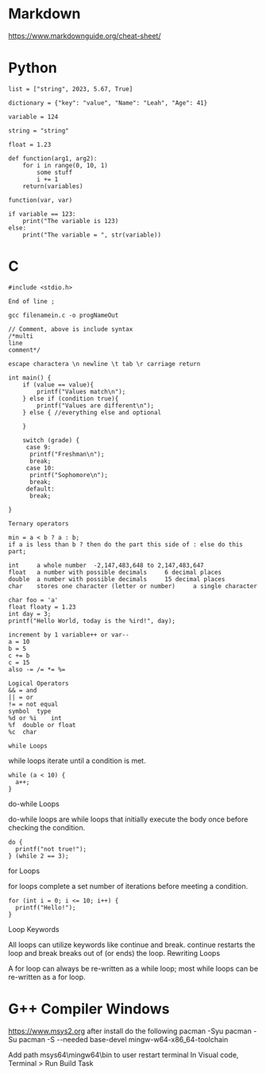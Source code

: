 # Markdown

https://www.markdownguide.org/cheat-sheet/



# Python

    list = ["string", 2023, 5.67, True]

    dictionary = {"key": "value", "Name": "Leah", "Age": 41}

    variable = 124

    string = "string"

    float = 1.23

    def function(arg1, arg2):
        for i in range(0, 10, 1)
            some stuff
            i += 1
        return(variables)

    function(var, var)

    if variable == 123:
        print("The variable is 123)
    else:
        print("The variable = ", str(variable))

# C

    #include <stdio.h>
    
    End of line ;

    gcc filenamein.c -o progNameOut

    // Comment, above is include syntax
    /*multi
    line
    comment*/

    escape charactera \n newline \t tab \r carriage return

    int main() {
        if (value == value){
            printf("Values match\n");
        } else if (condition true){
            printf("Values are different\n");
        } else { //everything else and optional

        }

        switch (grade) {
         case 9:
          printf("Freshman\n");
          break;
         case 10:
          printf("Sophomore\n");
          break;
         default:
          break;
        
    }

    Ternary operators

    min = a < b ? a : b;
    if a is less than b ? then do the part this side of : else do this part;

    int 	a whole number 	-2,147,483,648 to 2,147,483,647
    float 	a number with possible decimals 	6 decimal places
    double 	a number with possible decimals 	15 decimal places
    char 	stores one character (letter or number) 	a single character

    char foo = 'a'
    float floaty = 1.23
    int day = 3;
    printf("Hello World, today is the %ird!", day);

    increment by 1 variable++ or var--
    a = 10
    b = 5
    c += b
    c = 15
    also -= /= *= %=

    Logical Operators
    && = and
    || = or
    != = not equal
    symbol 	type
    %d or %i 	int
    %f 	double or float
    %c 	char

    while Loops

while loops iterate until a condition is met.

    while (a < 10) {
      a++;
    }

do-while Loops

do-while loops are while loops that initially execute the body once before checking the condition.

    do {
      printf("not true!");
    } (while 2 == 3);

for Loops

for loops complete a set number of iterations before meeting a condition.

    for (int i = 0; i <= 10; i++) {
      printf("Hello!");
    }

Loop Keywords

All loops can utilize keywords like continue and break. continue restarts the loop and break breaks out of (or ends) the loop.
Rewriting Loops

A for loop can always be re-written as a while loop; most while loops can be re-written as a for loop.


# G++ Compiler Windows
https://www.msys2.org
after install do the following
pacman -Syu
pacman -Su
pacman -S --needed base-devel mingw-w64-x86_64-toolchain

Add path msys64\mingw64\bin to user
restart terminal
In Visual code, Terminal > Run Build Task